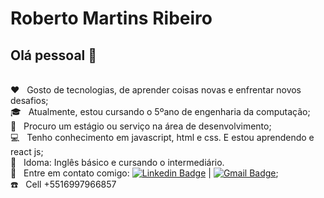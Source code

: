 # Roberto Martins Ribeiro

## Olá pessoal 👋


<br/> :heart: &nbsp; Gosto de tecnologias, de aprender coisas novas e enfrentar novos desafios;
<br/> :mortar_board: &nbsp; Atualmente, estou cursando o 5ºano de engenharia da computação;
<br/> :running: &nbsp; Procuro um estágio ou serviço na área de desenvolvimento;
<br/> :computer: &nbsp; Tenho conhecimento em javascript, html e css. E estou aprendendo e react js;
<br/> :man: &nbsp; Idoma: Inglês básico e cursando o intermediário.
<br/> :email: &nbsp; Entre em contato comigo: [![Linkedin Badge](https://img.shields.io/badge/-RobertoMartinsRibeiro-blue?style=flat-square&logo=Linkedin&logoColor=white&link=https://www.linkedin.com/in/roberto-martins-ribeiro-108021204/)](https://www.linkedin.com/in/roberto-martins-ribeiro-108021204/) 
| 
[![Gmail Badge](https://img.shields.io/badge/-sejaluz.roberto@gmail.com-c14438?style=flat-square&logo=Gmail&logoColor=white&link=mailto:sejaluz.roberto@gmail.com)](mailto:sejaluz.roberto@gmail.com);
<br/> :phone: &nbsp; Cell +5516997966857
